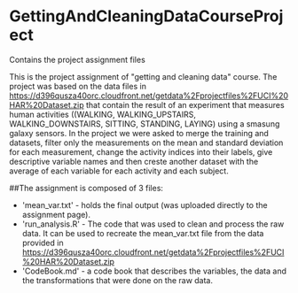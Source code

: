 GettingAndCleaningDataCourseProject
===================================

Contains the project assignment files

This is the project assignment of "getting and cleaning data" course.
The project was based on the data files in https://d396qusza40orc.cloudfront.net/getdata%2Fprojectfiles%2FUCI%20HAR%20Dataset.zip that contain the result of an experiment that measures human activities ((WALKING, WALKING_UPSTAIRS, WALKING_DOWNSTAIRS, SITTING, STANDING, LAYING) using a smasung galaxy sensors.
In the project we were asked to merge the training and datasets, filter only the measurements on the mean and standard deviation for each measurement, change the activity indices into their labels, give descriptive variable names and then creste another dataset  with the average of each variable for each activity and each subject.  

##The assignment is composed of 3 files:

* 'mean_var.txt' - holds the final output (was uploaded directly to the assignment page). 
* 'run_analysis.R' - The code that was used to clean and process the raw data. It can be used to recreate the mean_var.txt file from the data provided in 
https://d396qusza40orc.cloudfront.net/getdata%2Fprojectfiles%2FUCI%20HAR%20Dataset.zip
* 'CodeBook.md' - a code book that describes the variables, the data and the transformations that were done on the raw data.
